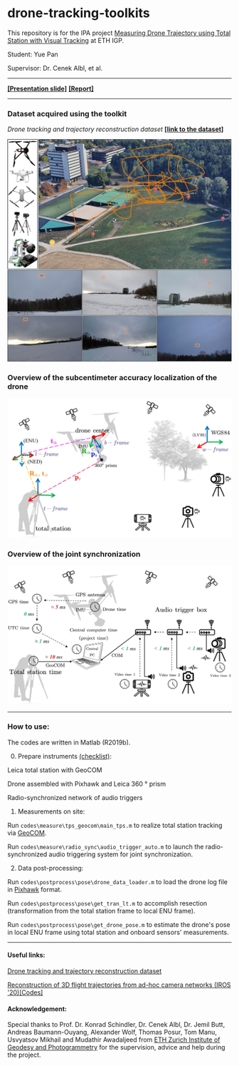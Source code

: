 # drone-tracking-toolkits
This repository is for the IPA project [Measuring Drone Trajectory using Total Station with Visual Tracking](https://sirop.org/app/f76aed5f-95af-43db-a302-47ae994b03be) at ETH IGP. 

Student: Yue Pan

Supervisor: Dr. Cenek Albl, et al.

---

[**[Presentation slide]**](https://github.com/YuePanEdward/drone-tracking-toolkits/blob/main/doc/IPA_presentation-YuePan-20201217.pdf) [**[Report]**](https://github.com/YuePanEdward/drone-tracking-toolkits/blob/main/doc/IPA_report-YuePan-Measuring_Drone_Trajectory_using_Total.pdf)

----

### Dataset acquired using the toolkit

*Drone tracking and trajectory reconstruction dataset* [**[link to the dataset]**](https://github.com/CenekAlbl/drone-tracking-datasets)

![alt text](doc/imgs/dataset_overview.jpg)

### Overview of the subcentimeter accuracy localization of the drone 
 ![alt text](doc/imgs/pose_overview.jpg)

### Overview of the joint synchronization
![alt text](doc/imgs/sync_overview.jpg)

-----
### How to use:
The codes are written in Matlab (R2019b). 

0. Prepare instruments [(checklist)](https://github.com/YuePanEdward/drone-tracking-toolkits/blob/main/doc/experiment_checklist.pdf):

Leica total station with GeoCOM

Drone assembled with Pixhawk and Leica 360 ° prism

Radio-synchronized network of audio triggers

1. Measurements on site:

Run ```codes\measure\tps_geocom\main_tps.m``` to realize total station tracking via [GeoCOM](http://webarchiv.ethz.ch/geometh-data/student/eg1/2010/02_deformation/TPS1200_GeoCOM_Manual.pdf).

Run ```codes\measure\radio_sync\audio_trigger_auto.m``` to launch the radio-synchronized audio triggering system for joint synchronization.

2. Data post-processing:

Run ```codes\postprocess\pose\drone_data_loader.m``` to load the drone log file in [Pixhawk](https://pixhawk.org/) format.

Run ```codes\postprocess\pose\get_tran_lt.m``` to accomplish resection (transformation from the total station frame to local ENU frame).

Run ```codes\postprocess\pose\get_drone_pose.m``` to estimate the drone's pose in local ENU frame using total station and onboard sensors' measurements.

-----

#### Useful links:

[Drone tracking and trajectory reconstruction dataset](https://github.com/CenekAlbl/drone-tracking-datasets)

[Reconstruction of 3D flight trajectories from ad-hoc camera networks (IROS '20)](https://arxiv.org/abs/2003.04784)[[Codes]](https://github.com/CenekAlbl/mvus)

#### Acknowledgement:

Special thanks to Prof. Dr. Konrad Schindler, Dr. Cenek Albl, Dr. Jemil Butt, Andreas Baumann-Ouyang, Alexander Wolf, Thomas Posur, Tom Manu, Usvyatsov Mikhail and Mudathir Awadaljeed from [ETH Zurich Institute of Geodesy and Photogrammetry](https://igp.ethz.ch/) for the supervision, advice and help during the project.
